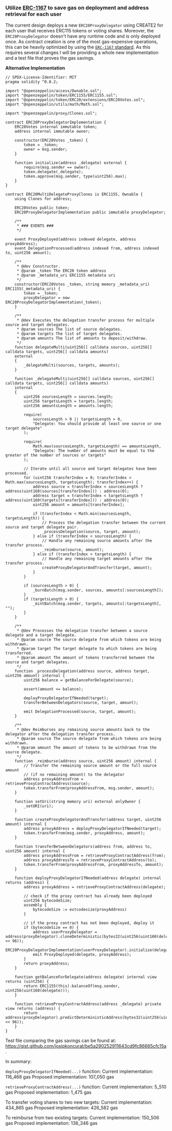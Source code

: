 ### Utilize [ERC-1167](https://eips.ethereum.org/EIPS/eip-1167) to save gas on deployment and address retrieval for each user
The current design deploys a new `ERC20ProxyDelegator` using CREATE2 for each user that receives ERC115 tokens or voting shares.
Moreover, the `ERC20ProxyDelegator` doesn't have any runtime code and is only deployed once. 
As contract creation is one of the most gas-expensive operations, this can be heavily optimized by using the [`ERC-1167` standard](https://eips.ethereum.org/EIPS/eip-1167).
As this requires several changes I will be providing a whole new implementation and a test file that proves the gas savings.

**Alternative Implementation**

```solidity
// SPDX-License-Identifier: MIT
pragma solidity ^0.8.2;

import "@openzeppelin/access/Ownable.sol";
import "@openzeppelin/token/ERC1155/ERC1155.sol";
import "@openzeppelin/token/ERC20/extensions/ERC20Votes.sol";
import "@openzeppelin/utils/math/Math.sol";

import "@openzeppelin/proxy/Clones.sol";

contract ERC20ProxyDelegatorImplementation {
    ERC20Votes internal immutable token;
    address internal immutable owner;

    constructor(ERC20Votes _token) {
        token = _token;
        owner = msg.sender;
    }

    function initialize(address _delegate) external {
        require(msg.sender == owner);
        token.delegate(_delegate);
        token.approve(msg.sender, type(uint256).max);
    }
}

contract ERC20MultiDelegateProxyClones is ERC1155, Ownable {
    using Clones for address;

    ERC20Votes public token;
    ERC20ProxyDelegatorImplementation public immutable proxyDelegator;

    /**
     * ### EVENTS ###
     */

    event ProxyDeployed(address indexed delegate, address proxyAddress);
    event DelegationProcessed(address indexed from, address indexed to, uint256 amount);

    /**
     * @dev Constructor.
     * @param _token The ERC20 token address
     * @param _metadata_uri ERC1155 metadata uri
     */
    constructor(ERC20Votes _token, string memory _metadata_uri) ERC1155(_metadata_uri) {
        token = _token;
        proxyDelegator = new ERC20ProxyDelegatorImplementation(_token);
    }

    /**
     * @dev Executes the delegation transfer process for multiple source and target delegates.
     * @param sources The list of source delegates.
     * @param targets The list of target delegates.
     * @param amounts The list of amounts to deposit/withdraw.
     */
    function delegateMulti(uint256[] calldata sources, uint256[] calldata targets, uint256[] calldata amounts)
    external
    {
        _delegateMulti(sources, targets, amounts);
    }

    function _delegateMulti(uint256[] calldata sources, uint256[] calldata targets, uint256[] calldata amounts)
    internal
    {
        uint256 sourcesLength = sources.length;
        uint256 targetsLength = targets.length;
        uint256 amountsLength = amounts.length;

        require(
            sourcesLength > 0 || targetsLength > 0,
            "Delegate: You should provide at least one source or one target delegate"
        );

        require(
            Math.max(sourcesLength, targetsLength) == amountsLength,
            "Delegate: The number of amounts must be equal to the greater of the number of sources or targets"
        );

        // Iterate until all source and target delegates have been processed.
        for (uint256 transferIndex = 0; transferIndex < Math.max(sourcesLength, targetsLength); transferIndex++) {
            address source = transferIndex < sourcesLength ? address(uint160(sources[transferIndex])) : address(0);
            address target = transferIndex < targetsLength ? address(uint160(targets[transferIndex])) : address(0);
            uint256 amount = amounts[transferIndex];

            if (transferIndex < Math.min(sourcesLength, targetsLength)) {
                // Process the delegation transfer between the current source and target delegate pair.
                _processDelegation(source, target, amount);
            } else if (transferIndex < sourcesLength) {
                // Handle any remaining source amounts after the transfer process.
                _reimburse(source, amount);
            } else if (transferIndex < targetsLength) {
                // Handle any remaining target amounts after the transfer process.
                createProxyDelegatorAndTransfer(target, amount);
            }
        }

        if (sourcesLength > 0) {
            _burnBatch(msg.sender, sources, amounts[:sourcesLength]);
        }
        if (targetsLength > 0) {
            _mintBatch(msg.sender, targets, amounts[:targetsLength], "");
        }
    }

    /**
     * @dev Processes the delegation transfer between a source delegate and a target delegate.
     * @param source The source delegate from which tokens are being withdrawn.
     * @param target The target delegate to which tokens are being transferred.
     * @param amount The amount of tokens transferred between the source and target delegates.
     */
    function _processDelegation(address source, address target, uint256 amount) internal {
        uint256 balance = getBalanceForDelegate(source);

        assert(amount <= balance);

        deployProxyDelegatorIfNeeded(target);
        transferBetweenDelegators(source, target, amount);

        emit DelegationProcessed(source, target, amount);
    }

    /**
     * @dev Reimburses any remaining source amounts back to the delegator after the delegation transfer process.
     * @param source The source delegate from which tokens are being withdrawn.
     * @param amount The amount of tokens to be withdrawn from the source delegate.
     */
    function _reimburse(address source, uint256 amount) internal {
        // Transfer the remaining source amount or the full source amount
        // (if no remaining amount) to the delegator
        address proxyAddressFrom = retrieveProxyContractAddress(source);
        token.transferFrom(proxyAddressFrom, msg.sender, amount);
    }

    function setUri(string memory uri) external onlyOwner {
        _setURI(uri);
    }

    function createProxyDelegatorAndTransfer(address target, uint256 amount) internal {
        address proxyAddress = deployProxyDelegatorIfNeeded(target);
        token.transferFrom(msg.sender, proxyAddress, amount);
    }

    function transferBetweenDelegators(address from, address to, uint256 amount) internal {
        address proxyAddressFrom = retrieveProxyContractAddress(from);
        address proxyAddressTo = retrieveProxyContractAddress(to);
        token.transferFrom(proxyAddressFrom, proxyAddressTo, amount);
    }

    function deployProxyDelegatorIfNeeded(address delegate) internal returns (address) {
        address proxyAddress = retrieveProxyContractAddress(delegate);

        // check if the proxy contract has already been deployed
        uint256 bytecodeSize;
        assembly {
            bytecodeSize := extcodesize(proxyAddress)
        }

        // if the proxy contract has not been deployed, deploy it
        if (bytecodeSize == 0) {
            address userProxyDelegator = address(proxyDelegator).cloneDeterministic(bytes32(uint256(uint160(delegate)) << 96));
            ERC20ProxyDelegatorImplementation(userProxyDelegator).initialize(delegate);
            emit ProxyDeployed(delegate, proxyAddress);
        }
        return proxyAddress;
    }

    function getBalanceForDelegate(address delegate) internal view returns (uint256) {
        return ERC1155(this).balanceOf(msg.sender, uint256(uint160(delegate)));
    }

    function retrieveProxyContractAddress(address _delegate) private view returns (address) {
        return address(proxyDelegator).predictDeterministicAddress(bytes32(uint256(uint160(_delegate)) << 96));
    }
}
```

Test file comparing the gas savings can be found at: https://gist.github.com/josipkoncurat/be5a290252911643cd9fc86665cfc15a.

In summary:

`deployProxyDelegatorIfNeeded(...)` function:
Current implementation: 116_468 gas
Proposed implementation: 107_050 gas

`retrieveProxyContractAddress(...)` function:
Current implementation: 5_510 gas
Proposed implementation: 1_475 gas

To transfer voting shares to two new targets:
Current implementation: 434_865 gas
Proposed implementation: 426_582 gas

To reimburse from two existing targets:
Current implementation: 150_506 gas
Proposed implementation: 138_346 gas